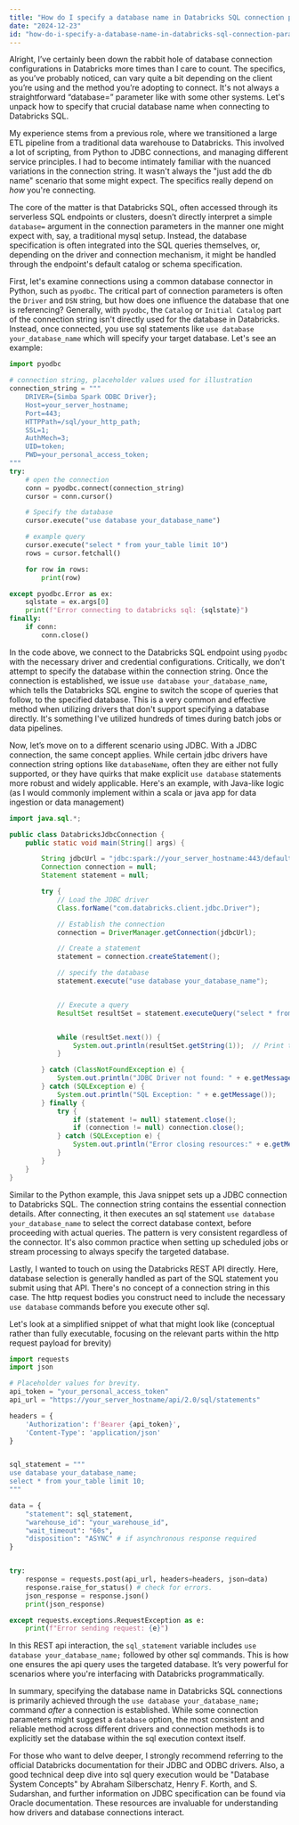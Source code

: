 ```yaml
---
title: "How do I specify a database name in Databricks SQL connection parameters?"
date: "2024-12-23"
id: "how-do-i-specify-a-database-name-in-databricks-sql-connection-parameters"
---
```


Alright,  I’ve certainly been down the rabbit hole of database connection configurations in Databricks more times than I care to count. The specifics, as you’ve probably noticed, can vary quite a bit depending on the client you’re using and the method you’re adopting to connect. It's not always a straightforward “database=” parameter like with some other systems. Let's unpack how to specify that crucial database name when connecting to Databricks SQL.

My experience stems from a previous role, where we transitioned a large ETL pipeline from a traditional data warehouse to Databricks. This involved a lot of scripting, from Python to JDBC connections, and managing different service principles. I had to become intimately familiar with the nuanced variations in the connection string. It wasn't always the "just add the db name" scenario that some might expect. The specifics really depend on *how* you're connecting.

The core of the matter is that Databricks SQL, often accessed through its serverless SQL endpoints or clusters, doesn’t directly interpret a simple `database=` argument in the connection parameters in the manner one might expect with, say, a traditional mysql setup. Instead, the database specification is often integrated into the SQL queries themselves, or, depending on the driver and connection mechanism, it might be handled through the endpoint's default catalog or schema specification.

First, let's examine connections using a common database connector in Python, such as `pyodbc`. The critical part of connection parameters is often the `Driver` and `DSN` string, but how does one influence the database that one is referencing? Generally, with `pyodbc`, the `Catalog` or `Initial Catalog` part of the connection string isn't directly used for the database in Databricks. Instead, once connected, you use sql statements like `use database your_database_name` which will specify your target database. Let's see an example:

```python
import pyodbc

# connection string, placeholder values used for illustration
connection_string = """
    DRIVER={Simba Spark ODBC Driver};
    Host=your_server_hostname;
    Port=443;
    HTTPPath=/sql/your_http_path;
    SSL=1;
    AuthMech=3;
    UID=token;
    PWD=your_personal_access_token;
"""
try:
    # open the connection
    conn = pyodbc.connect(connection_string)
    cursor = conn.cursor()

    # Specify the database
    cursor.execute("use database your_database_name")

    # example query
    cursor.execute("select * from your_table limit 10")
    rows = cursor.fetchall()

    for row in rows:
        print(row)

except pyodbc.Error as ex:
    sqlstate = ex.args[0]
    print(f"Error connecting to databricks sql: {sqlstate}")
finally:
    if conn:
        conn.close()
```

In the code above, we connect to the Databricks SQL endpoint using `pyodbc` with the necessary driver and credential configurations. Critically, we don't attempt to specify the database within the connection string. Once the connection is established, we issue `use database your_database_name`, which tells the Databricks SQL engine to switch the scope of queries that follow, to the specified database. This is a very common and effective method when utilizing drivers that don't support specifying a database directly. It's something I've utilized hundreds of times during batch jobs or data pipelines.

Now, let’s move on to a different scenario using JDBC. With a JDBC connection, the same concept applies. While certain jdbc drivers have connection string options like `databaseName`, often they are either not fully supported, or they have quirks that make explicit `use database` statements more robust and widely applicable. Here's an example, with Java-like logic (as I would commonly implement within a scala or java app for data ingestion or data management)

```java
import java.sql.*;

public class DatabricksJdbcConnection {
    public static void main(String[] args) {

        String jdbcUrl = "jdbc:spark://your_server_hostname:443/default;transportMode=http;ssl=1;httpPath=/sql/your_http_path;AuthMech=3;UID=token;PWD=your_personal_access_token";
        Connection connection = null;
        Statement statement = null;

        try {
            // Load the JDBC driver
            Class.forName("com.databricks.client.jdbc.Driver");

            // Establish the connection
            connection = DriverManager.getConnection(jdbcUrl);

            // Create a statement
            statement = connection.createStatement();

            // specify the database
            statement.execute("use database your_database_name");


            // Execute a query
            ResultSet resultSet = statement.executeQuery("select * from your_table limit 10");


            while (resultSet.next()) {
                System.out.println(resultSet.getString(1));  // Print the first column of each result
            }

        } catch (ClassNotFoundException e) {
            System.out.println("JDBC Driver not found: " + e.getMessage());
        } catch (SQLException e) {
            System.out.println("SQL Exception: " + e.getMessage());
        } finally {
            try {
                if (statement != null) statement.close();
                if (connection != null) connection.close();
            } catch (SQLException e) {
                System.out.println("Error closing resources:" + e.getMessage());
            }
        }
    }
}
```

Similar to the Python example, this Java snippet sets up a JDBC connection to Databricks SQL. The connection string contains the essential connection details. After connecting, it then executes an sql statement `use database your_database_name` to select the correct database context, before proceeding with actual queries. The pattern is very consistent regardless of the connector. It's also common practice when setting up scheduled jobs or stream processing to always specify the targeted database.

Lastly, I wanted to touch on using the Databricks REST API directly. Here, database selection is generally handled as part of the SQL statement you submit using that API. There's no concept of a connection string in this case. The http request bodies you construct need to include the necessary `use database` commands before you execute other sql.

Let's look at a simplified snippet of what that might look like (conceptual rather than fully executable, focusing on the relevant parts within the http request payload for brevity)

```python
import requests
import json

# Placeholder values for brevity.
api_token = "your_personal_access_token"
api_url = "https://your_server_hostname/api/2.0/sql/statements"

headers = {
    'Authorization': f'Bearer {api_token}',
    'Content-Type': 'application/json'
}


sql_statement = """
use database your_database_name;
select * from your_table limit 10;
"""

data = {
    "statement": sql_statement,
    "warehouse_id": "your_warehouse_id",
    "wait_timeout": "60s",
    "disposition": "ASYNC" # if asynchronous response required
}


try:
    response = requests.post(api_url, headers=headers, json=data)
    response.raise_for_status() # check for errors.
    json_response = response.json()
    print(json_response)

except requests.exceptions.RequestException as e:
    print(f"Error sending request: {e}")

```

In this REST api interaction, the `sql_statement` variable includes `use database your_database_name;` followed by other sql commands. This is how one ensures the api query uses the targeted database. It’s very powerful for scenarios where you're interfacing with Databricks programmatically.

In summary, specifying the database name in Databricks SQL connections is primarily achieved through the `use database your_database_name;` command *after* a connection is established. While some connection parameters might suggest a `database` option, the most consistent and reliable method across different drivers and connection methods is to explicitly set the database within the sql execution context itself.

For those who want to delve deeper, I strongly recommend referring to the official Databricks documentation for their JDBC and ODBC drivers. Also, a good technical deep dive into sql query execution would be "Database System Concepts" by Abraham Silberschatz, Henry F. Korth, and S. Sudarshan, and further information on JDBC specification can be found via Oracle documentation. These resources are invaluable for understanding how drivers and database connections interact.
